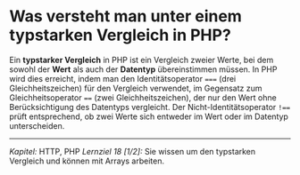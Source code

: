 # Was versteht man unter einem typstarken Vergleich in PHP?

Ein **typstarker Vergleich** in PHP ist ein Vergleich zweier Werte, bei dem sowohl der **Wert** als auch der **Datentyp** übereinstimmen müssen. In PHP wird dies erreicht, indem man den Identitätsoperator `===` (drei Gleichheitszeichen) für den Vergleich verwendet, im Gegensatz zum Gleichheitsoperator `==` (zwei Gleichheitszeichen), der nur den Wert ohne Berücksichtigung des Datentyps vergleicht. Der Nicht-Identitätsoperator `!==` prüft entsprechend, ob zwei Werte sich entweder im Wert oder im Datentyp unterscheiden.

---

_Kapitel:_ HTTP, PHP
_Lernziel 18 \[1/2\]:_ Sie wissen um den typstarken Vergleich und können mit Arrays arbeiten.
